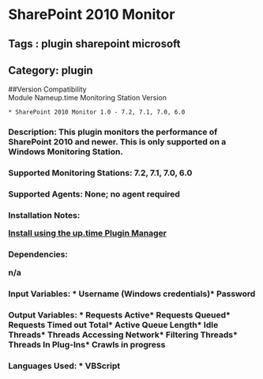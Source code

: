 # SharePoint 2010 Monitor
## Tags : plugin   sharepoint   microsoft  

## Category: plugin

##Version Compatibility<br/>Module Name</th><th>up.time Monitoring Station Version</th>


  
    * SharePoint 2010 Monitor 1.0 - 7.2, 7.1, 7.0, 6.0
  


### Description: This plugin monitors the performance of SharePoint 2010 and newer. This is only supported on a Windows Monitoring Station.

### Supported Monitoring Stations: 7.2, 7.1, 7.0, 6.0
### Supported Agents: None; no agent required
### Installation Notes: <p><a href="https://github.com/uptimesoftware/uptime-plugin-manager">Install using the up.time Plugin Manager</a></p>

### Dependencies: <p>n/a</p>

### Input Variables: * Username (Windows credentials)* Password
### Output Variables: * Requests Active* Requests Queued* Requests Timed out Total* Active Queue Length* Idle Threads* Threads Accessing Network* Filtering Threads* Threads In Plug-Ins* Crawls in progress
### Languages Used: * VBScript

